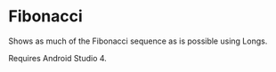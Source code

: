 # Fibonacci

Shows as much of the Fibonacci sequence as is possible using Longs.

Requires Android Studio 4.
